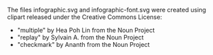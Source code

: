 The files infographic.svg and infographic-font.svg were created using clipart released under the Creative Commons License:
- "multiple" by Hea Poh Lin from the Noun Project
- "replay" by Sylvain A. from the Noun Project
- "checkmark" by Ananth from the Noun Project
